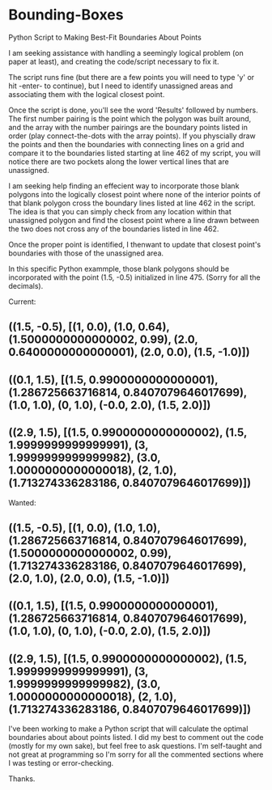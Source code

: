 # Bounding-Boxes
Python Script to Making Best-Fit Boundaries About Points

I am seeking assistance with handling a seemingly logical problem (on paper at least),
and creating the code/script necessary to fix it.

The script runs fine (but there are a few points you will need to type 'y' or hit -enter- to continue),
but I need to identify unassigned areas and associating them with the logical closest point.

Once the script is done, you'll see the word 'Results' followed by numbers. The first number
pairing is the point which the polygon was built around, and the array with the number
pairings are the boundary points listed in order (play connect-the-dots with the array points).
If you physcially draw the points and then the boundaries with connecting lines on a grid and compare
it to the boundaries listed starting at line 462 of my script, you will notice there are two
pockets along the lower vertical lines that are unassigned.

I am seeking help finding an effecient way to incorporate those blank polygons into the
logically closest point where none of the interior points of that blank polygon cross
the boundary lines listed at line 462 in the script. The idea is that you can simply check
from any location within that unassigned polygon and find the closest point where a line
drawn between the two does not cross any of the boundaries listed in line 462.

Once the proper point is identified, I thenwant to update that closest point's
boundaries with those of the unassigned area.

In this specific Python exammple, those blank polygons should be incorporated with the point
(1.5, -0.5) initialized in line 475. (Sorry for all the decimals).

Current:

((1.5, -0.5), [(1, 0.0), (1.0, 0.64), (1.5000000000000002, 0.99), (2.0, 0.6400000000000001), (2.0, 0.0), (1.5, -1.0)])
----------
((0.1, 1.5), [(1.5, 0.9900000000000001), (1.286725663716814, 0.8407079646017699), (1.0, 1.0), (0, 1.0), (-0.0, 2.0), (1.5, 2.0)])
----------
((2.9, 1.5), [(1.5, 0.9900000000000002), (1.5, 1.9999999999999991), (3, 1.9999999999999982), (3.0, 1.0000000000000018), (2, 1.0), (1.713274336283186, 0.8407079646017699)])
----------

Wanted:

((1.5, -0.5), [(1, 0.0), (1.0, 1.0), (1.286725663716814, 0.8407079646017699), (1.5000000000000002, 0.99), (1.713274336283186, 0.8407079646017699), (2.0, 1.0), (2.0, 0.0), (1.5, -1.0)])
----------
((0.1, 1.5), [(1.5, 0.9900000000000001), (1.286725663716814, 0.8407079646017699), (1.0, 1.0), (0, 1.0), (-0.0, 2.0), (1.5, 2.0)])
----------
((2.9, 1.5), [(1.5, 0.9900000000000002), (1.5, 1.9999999999999991), (3, 1.9999999999999982), (3.0, 1.0000000000000018), (2, 1.0), (1.713274336283186, 0.8407079646017699)])
----------

I've been working to make a Python script that will calculate the optimal boundaries about
about points listed. I did my best to comment out the code (mostly for my own sake), but
feel free to ask questions. I'm self-taught and not great at programming so I'm sorry
for all the commented sections where I was testing or error-checking.

Thanks.
